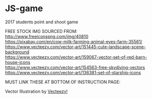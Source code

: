 # JS-game
2017 students point and shoot game


FREE STOCK IMG SOURCED FROM:<br>
http://www.freeiconspng.com/img/40810<br>
https://pixabay.com/en/cow-milk-farming-animal-eyes-farm-35561/<br>
https://www.vecteezy.com/vector-art/151445-cute-landscape-scene-background<br>
https://www.vecteezy.com/vector-art/159067-vector-set-of-red-barn-house-icons<br>
https://www.vecteezy.com/vector-art/154563-free-skydiving-vectors<br>
https://www.vecteezy.com/vector-art/136381-set-of-starship-icons<br>


MUST LINK THESE AT BOTTOM OF INSTRUCTION PAGE:<br>

Vector Illustration by <a target="_blank" href="https://www.vecteezy.com">Vecteezy!</a><br>

